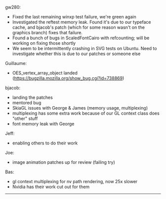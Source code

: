 gw280:
- Fixed the last remaining winxp test failure, we're green again
- Investigated the reftest memory leak. Found it's due to our typeface cache, and bjacob's patch (which for some reason wasn't on the graphics branch) fixes that failure.
- Found a bunch of bugs in ScaledFontCairo with refcounting; will be working on fixing those shortly
- We seem to be intermittently crashing in SVG tests on Ubuntu. Need to investigate whether this is due to our patches or someone else



Guillaume:
* OES_vertex_array_object landed (https://bugzilla.mozilla.org/show_bug.cgi?id=738869)

bjacob:
* landing the patches
* mentored bug
* SkiaGL issues with George & James (memory usage, multiplexing)
* multiplexing has some extra work because of our GL context class does "other" stuff
* font memory leak with George

Jeff:
* enabling others to do their work

Joe:
* image animation patches up for review (failing try)

Bas:
* gl context multiplexing for nv path rendering, now 25x slower 
* Nvidia has their work cut out for them

________________


